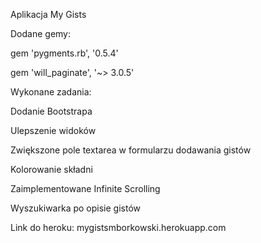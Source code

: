 Aplikacja My Gists

Dodane gemy:

gem 'pygments.rb', '0.5.4'

gem 'will_paginate', '~> 3.0.5'

Wykonane zadania:

Dodanie Bootstrapa

Ulepszenie widoków

Zwiększone pole textarea w formularzu dodawania gistów

Kolorowanie składni

Zaimplementowane Infinite Scrolling

Wyszukiwarka po opisie gistów

Link do heroku: mygistsmborkowski.herokuapp.com